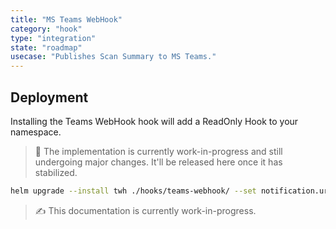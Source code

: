 ```yaml
---
title: "MS Teams WebHook"
category: "hook"
type: "integration"
state: "roadmap"
usecase: "Publishes Scan Summary to MS Teams."
---
```


<!-- end -->

## Deployment

Installing the Teams WebHook hook will add a ReadOnly Hook to your namespace.

> 🔧 The implementation is currently work-in-progress and still undergoing major changes. It'll be released here once it has stabilized.

```bash
helm upgrade --install twh ./hooks/teams-webhook/ --set notification.url="http://example.com/my/webhook/target"
```
> ✍ This documentation is currently work-in-progress. 
